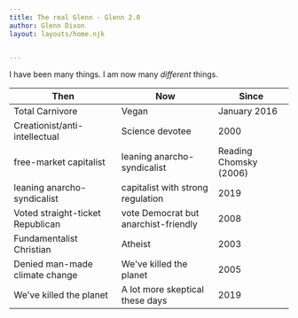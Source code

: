 ```yaml
---
title: The real Glenn - Glenn 2.0
author: Glenn Dixon
layout: layouts/home.njk


---
```


I have been many things. I am now many _different_ things.

| Then                             | Now                                  | Since                  |
| -------------------------------- | ------------------------------------ | ---------------------- |
| Total Carnivore                  | Vegan                                | January 2016           |
| Creationist/anti-intellectual    | Science devotee                      | 2000                   |
| free-market capitalist           | leaning anarcho-syndicalist          | Reading Chomsky (2006) |
| leaning anarcho-syndicalist      | capitalist with strong regulation    | 2019                   |
| Voted straight-ticket Republican | vote Democrat but anarchist-friendly | 2008                   |
| Fundamentalist Christian         | Atheist                              | 2003                   |
| Denied man-made climate change   | We've killed the planet              | 2005                   |
| We've killed the planet          | A lot more skeptical these days      | 2019                   |
